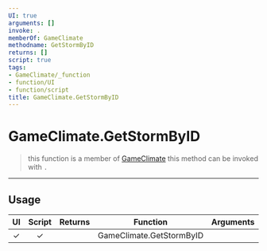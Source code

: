 ```yaml
---
UI: true
arguments: []
invoke: .
memberOf: GameClimate
methodname: GetStormByID
returns: []
script: true
tags:
- GameClimate/_function
- function/UI
- function/script
title: GameClimate.GetStormByID
---
```

# GameClimate.GetStormByID
> this function is a member of [GameClimate](civ-6/lua/GameClimate.md)
> this method can be invoked with `.`
-----
## Usage
|  UI | Script | Returns | Function | Arguments |
|:---:|:------:|-------:|:--------:|:---------|
|✓|✓||GameClimate.GetStormByID||
